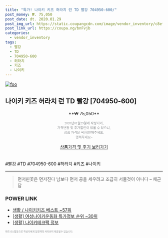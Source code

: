 ```yaml
--- 
title: "특가! 나이키 키즈 허라치 런 TD 빨강 704950-600/" 
post_money: ₩. 75,050 
post_date: dt. 2020.01.29 
post_img_url: https://static.coupangcdn.com/image/vendor_inventory/c8ef/fd7b6cf71880d546c2de3b0eb97a8e1c870c26fcfa2f1fc35773acfb9b4a.jpg 
post_link_url: https://coupa.ng/bnFvjb 
categories: 
  - vendor_inventory 
tags: 
  - 빨강 
  - TD 
  - 704950-600 
  - 허라치 
  - 키즈 
  - 나이키 
--- 
```

[![foo](https://static.coupangcdn.com/image/vendor_inventory/c8ef/fd7b6cf71880d546c2de3b0eb97a8e1c870c26fcfa2f1fc35773acfb9b4a.jpg)](https://coupa.ng/bnFvjb) 

## 나이키 키즈 허라치 런 TD 빨강 [704950-600] 
<p style="text-align: center;">**₩ 75,050**</p> 
<p style="text-align: center;"><span style="color: #898c8f; font-family: Georgia,Times,serif; font-size: 0.75em;">2020년01월29일에 작성되어, <br>가격변동 및 추가할인이 있을 수 있으니,<br> 상품 가격을 꼭!확인해주세요.<br>행복하세요~</span> 
</p>	 
<div markdown="0" style="text-align: center;"><a href="https://coupa.ng/bnFvjb" class="btn btn--success">상품가격 및 후기 보러가기</a></div> 
<br><br> 
  #빨강 #TD #704950-600 #허라치 #키즈 #나이키 
<hr> 

> 먼저핀꽃은 먼저진다  남보다 먼저 공을 세우려고 조급히 서둘것이 아니다 – 채근담 


### POWER LINK

* <a href="https://blog.naver.com/santokki14/221788409856" target="_blank">생활 / 나이키키즈 베스트 ~57위</a>
* <a href="https://blog.naver.com/sakai111/221777225170" target="_blank"> [생활] 여성나이키운동화 특가정보 순위 ~30위</a>
* <a href="https://blog.naver.com/sakai111/221757376238" target="_blank"> [생활] 나이키테크팩 정보 </a>

<span style="color: #898c8f; font-family: Georgia,Times,serif; font-size: 0.55em;">파트너스활동으로 작성자에게 일정액의 커미션이 제공될수 있습니다.</span> 
